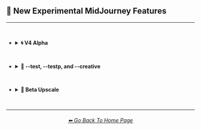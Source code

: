 <h2>🕋 New Experimental MidJourney Features</h2>

<hr><!--------------->

<br>

- <details><summary><b>🌀 V4 Alpha</summary></b><p><div align="center">

    <table>
        <tr align="center" valign="middle">
            <th>Sphere</th>
            <td><img src="https://github.com/willwulfken/MidJourney-Styles-and-Keywords-Reference/blob/main/Images/Midjourney_Beta_Features/MJ_V4_Alpha/Midjourney_Styles/V4_Alpha_2/Sphere.png?raw=true" width="384" /></td>
        </tr>
        <tr align="center" valign="middle">
            <th>Supernova</th>
            <td><img src="https://github.com/willwulfken/MidJourney-Styles-and-Keywords-Reference/blob/main/Images/Midjourney_Beta_Features/MJ_V4_Alpha/Midjourney_Styles/V4_Alpha_2/Supernova.png?raw=true" width="384" /></td>
        </tr>
        <tr align="center" valign="middle">
            <th>Chaotic</th>
            <td><img src="https://github.com/willwulfken/MidJourney-Styles-and-Keywords-Reference/blob/main/Images/Midjourney_Beta_Features/MJ_V4_Alpha/Midjourney_Styles/V4_Alpha_2/Chaotic.png?raw=true" width="384" /></td>
        </tr>
        <tr align="center" valign="middle">
            <th>Deep Dream</th>
            <td><img src="https://github.com/willwulfken/MidJourney-Styles-and-Keywords-Reference/blob/main/Images/Midjourney_Beta_Features/MJ_V4_Alpha/Midjourney_Styles/V4_Alpha_2/Deep_Dream.png?raw=true" width="384" /></td>
        </tr>
        <tr align="center" valign="middle">
            <th>Carved Lacquer</th>
            <td><img src="https://github.com/willwulfken/MidJourney-Styles-and-Keywords-Reference/blob/main/Images/Midjourney_Beta_Features/MJ_V4_Alpha/Midjourney_Styles/V4_Alpha_2/Carved_Lacquer.png?raw=true" width="384" /></td>
        </tr>
        <tr align="center" valign="middle">
            <th>Marker Art</th>
            <td><img src="https://github.com/willwulfken/MidJourney-Styles-and-Keywords-Reference/blob/main/Images/Midjourney_Beta_Features/MJ_V4_Alpha/Midjourney_Styles/V4_Alpha_2/Marker_Art.png?raw=true" width="384" /></td>
        </tr>
        <tr align="center" valign="middle">
            <th>Lactarius-Indigo</th>
            <td><img src="https://github.com/willwulfken/MidJourney-Styles-and-Keywords-Reference/blob/main/Images/Midjourney_Beta_Features/MJ_V4_Alpha/Midjourney_Styles/V4_Alpha_2/Lactarius-Indigo.png?raw=true" width="384" /></td>
        </tr>
        <tr align="center" valign="middle">
            <th>Liquid Crystal</th>
            <td><img src="https://github.com/willwulfken/MidJourney-Styles-and-Keywords-Reference/blob/main/Images/Midjourney_Beta_Features/MJ_V4_Alpha/Midjourney_Styles/V4_Alpha_2/Liquid_Crystal.png?raw=true" width="384" /></td>
        </tr>
        <tr align="center" valign="middle">
            <th>Milky Quartz</th>
            <td><img src="https://github.com/willwulfken/MidJourney-Styles-and-Keywords-Reference/blob/main/Images/Midjourney_Beta_Features/MJ_V4_Alpha/Midjourney_Styles/V4_Alpha_2/Milky_Quartz.png?raw=true" width="384" /></td>
        </tr>
        <tr align="center" valign="middle">
            <th>Glow-In-The-Dark</th>
            <td><img src="https://github.com/willwulfken/MidJourney-Styles-and-Keywords-Reference/blob/main/Images/Midjourney_Beta_Features/MJ_V4_Alpha/Midjourney_Styles/V4_Alpha_2/Glow-In-The-Dark.png?raw=true" width="384" /></td>
        </tr>
        <tr align="center" valign="middle">
            <th>Clouds</th>
            <td><img src="https://github.com/willwulfken/MidJourney-Styles-and-Keywords-Reference/blob/main/Images/Midjourney_Beta_Features/MJ_V4_Alpha/Midjourney_Styles/V4_Alpha_2/Clouds.png?raw=true" width="384" /></td>
        </tr>
        <tr align="center" valign="middle">
            <th>Cyan</th>
            <td><img src="https://github.com/willwulfken/MidJourney-Styles-and-Keywords-Reference/blob/main/Images/Midjourney_Beta_Features/MJ_V4_Alpha/Midjourney_Styles/V4_Alpha_2/Cyan.png?raw=true" width="384" /></td>
        </tr>
        <tr align="center" valign="middle">
            <th>Aqua</th>
            <td><img src="https://github.com/willwulfken/MidJourney-Styles-and-Keywords-Reference/blob/main/Images/Midjourney_Beta_Features/MJ_V4_Alpha/Midjourney_Styles/V4_Alpha_2/Aqua.png?raw=true" width="384" /></td>
        </tr>
        <tr align="center" valign="middle">
            <th>Technicolor</th>
            <td><img src="https://github.com/willwulfken/MidJourney-Styles-and-Keywords-Reference/blob/main/Images/Midjourney_Beta_Features/MJ_V4_Alpha/Midjourney_Styles/V4_Alpha_2/Technicolor.png?raw=true" width="384" /></td>
        </tr>
        <tr align="center" valign="middle">
            <th>Hexagonal</th>
            <td><img src="https://github.com/willwulfken/MidJourney-Styles-and-Keywords-Reference/blob/main/Images/Midjourney_Beta_Features/MJ_V4_Alpha/Midjourney_Styles/V4_Alpha_2/Hexagonal.png?raw=true" width="384" /></td>
        </tr>
        <tr align="center" valign="middle">
            <th>4k</th>
            <td><img src="https://github.com/willwulfken/MidJourney-Styles-and-Keywords-Reference/blob/main/Images/Midjourney_Beta_Features/MJ_V4_Alpha/Midjourney_Styles/V4_Alpha_2/4k.png?raw=true" width="384" /></td>
        </tr>
        <tr align="center" valign="middle">
            <th>CGA</th>
            <td><img src="https://github.com/willwulfken/MidJourney-Styles-and-Keywords-Reference/blob/main/Images/Midjourney_Beta_Features/MJ_V4_Alpha/Midjourney_Styles/V4_Alpha_2/CGA.png?raw=true" width="384" /></td>
        </tr>
        <tr align="center" valign="middle">
            <th>2-Dimensional</th>
            <td><img src="https://github.com/willwulfken/MidJourney-Styles-and-Keywords-Reference/blob/main/Images/Midjourney_Beta_Features/MJ_V4_Alpha/Midjourney_Styles/V4_Alpha_2/2-Dimensional.png?raw=true" width="384" /></td>
        </tr>
        <tr align="center" valign="middle">
            <th>Plasma Globe</th>
            <td><img src="https://github.com/willwulfken/MidJourney-Styles-and-Keywords-Reference/blob/main/Images/Midjourney_Beta_Features/MJ_V4_Alpha/Midjourney_Styles/V4_Alpha_2/Plasma_Globe.png?raw=true" width="384" /></td>
        </tr>
        <tr align="center" valign="middle">
            <th>Ray Tracing Reflections</th>
            <td><img src="https://github.com/willwulfken/MidJourney-Styles-and-Keywords-Reference/blob/main/Images/Midjourney_Beta_Features/MJ_V4_Alpha/Midjourney_Styles/V4_Alpha_2/Ray_Tracing_Reflections.png?raw=true" width="384" /></td>
        </tr>
        <tr align="center" valign="middle">
            <th>Chromatic Aberration</th>
            <td><img src="https://github.com/willwulfken/MidJourney-Styles-and-Keywords-Reference/blob/main/Images/Midjourney_Beta_Features/MJ_V4_Alpha/Midjourney_Styles/V4_Alpha_2/Chromatic_Aberration.png?raw=true" width="384" /></td>
        </tr>
        <tr align="center" valign="middle">
            <th>Cinematic</th>
            <td><img src="https://github.com/willwulfken/MidJourney-Styles-and-Keywords-Reference/blob/main/Images/Midjourney_Beta_Features/MJ_V4_Alpha/Midjourney_Styles/V4_Alpha_2/Cinematic.png?raw=true" width="384" /></td>
        </tr>
        <tr align="center" valign="middle">
            <th>Happy</th>
            <td><img src="https://github.com/willwulfken/MidJourney-Styles-and-Keywords-Reference/blob/main/Images/Midjourney_Beta_Features/MJ_V4_Alpha/Midjourney_Styles/V4_Alpha_2/Happy.png?raw=true" width="384" /></td>
        </tr>
    </table>

</div></p></details>

<br>

- <details><summary><b>🧩 --test, --testp, and --creative</summary></b><p><div align="center">

    <table>
        <tr align=center valign=middle>
            <td width=150 rowspan=2>Sphere</td>
            <td><img src="https://github.com/willwulfken/MidJourney-Styles-and-Keywords-Reference/blob/main/Images/Midjourney_Beta_Features/test/Midjourney_Styles/Sphere.png?raw=true" width="384" /><p><code>--test</code></p></td>
            <td><img src="https://github.com/willwulfken/MidJourney-Styles-and-Keywords-Reference/blob/main/Images/Midjourney_Beta_Features/test_creative/Midjourney_Styles/Sphere.png?raw=true" width="384" /><p><code>--test --creative</code></p></td>
        </tr>
        <tr align=center valign=middle>
            <td>
            <img src="https://github.com/willwulfken/MidJourney-Styles-and-Keywords-Reference/blob/main/Images/Midjourney_Beta_Features/testp/Midjourney_Styles/Sphere.png?raw=true" width="384" /><p><code>--testp</code></p>
            </td>
            <td>
            <img src="https://github.com/willwulfken/MidJourney-Styles-and-Keywords-Reference/blob/main/Images/Midjourney_Beta_Features/testp_creative/Midjourney_Styles/Sphere.png?raw=true" width="384" /><p><code>--testp --creative</code></p>
            </td>
        </tr>
    </table>

    <br>

    <table>
        <tr align=center valign=middle>
            <td width=150 rowspan=2>Supernova</td>
            <td><img src="https://github.com/willwulfken/MidJourney-Styles-and-Keywords-Reference/blob/main/Images/Midjourney_Beta_Features/test/Midjourney_Styles/Supernova.png?raw=true" width="384" /><p><code>--test</code></p></td>
            <td><img src="https://github.com/willwulfken/MidJourney-Styles-and-Keywords-Reference/blob/main/Images/Midjourney_Beta_Features/test_creative/Midjourney_Styles/Supernova.png?raw=true" width="384" /><p><code>--test --creative</code></p></td>
        </tr>
        <tr align=center valign=middle>
            <td>
            <img src="https://github.com/willwulfken/MidJourney-Styles-and-Keywords-Reference/blob/main/Images/Midjourney_Beta_Features/testp/Midjourney_Styles/Supernova.png?raw=true" width="384" /><p><code>--testp</code></p>
            </td>
            <td>
            <img src="https://github.com/willwulfken/MidJourney-Styles-and-Keywords-Reference/blob/main/Images/Midjourney_Beta_Features/testp_creative/Midjourney_Styles/Supernova.png?raw=true" width="384" /><p><code>--testp --creative</code></p>
            </td>
        </tr>
    </table>

    <br>

    <table>
        <tr align=center valign=middle>
            <td width=150 rowspan=2>Chaotic</td>
            <td><img src="https://github.com/willwulfken/MidJourney-Styles-and-Keywords-Reference/blob/main/Images/Midjourney_Beta_Features/test/Midjourney_Styles/Chaotic.png?raw=true" width="384" /><p><code>--test</code></p></td>
            <td><img src="https://github.com/willwulfken/MidJourney-Styles-and-Keywords-Reference/blob/main/Images/Midjourney_Beta_Features/test_creative/Midjourney_Styles/Chaotic.png?raw=true" width="384" /><p><code>--test --creative</code></p></td>
        </tr>
        <tr align=center valign=middle>
            <td><img src="https://github.com/willwulfken/MidJourney-Styles-and-Keywords-Reference/blob/main/Images/Midjourney_Beta_Features/testp/Midjourney_Styles/Chaotic.png?raw=true" width="384" /><p><code>--testp</code></p></td>
            <td><img src="https://github.com/willwulfken/MidJourney-Styles-and-Keywords-Reference/blob/main/Images/Midjourney_Beta_Features/testp_creative/Midjourney_Styles/Chaotic.png?raw=true" width="384" /><p><code>--testp --creative</code></p></td>
        </tr>
    </table>

    <br>

    <table>
        <tr align=center valign=middle>
            <td width=150 rowspan=2>Deep Dream</td>
            <td><img src="https://github.com/willwulfken/MidJourney-Styles-and-Keywords-Reference/blob/main/Images/Midjourney_Beta_Features/test/Midjourney_Styles/Deep_Dream.png?raw=true" width="384" /><p><code>--test</code></p></td>
            <td><img src="https://github.com/willwulfken/MidJourney-Styles-and-Keywords-Reference/blob/main/Images/Midjourney_Beta_Features/test_creative/Midjourney_Styles/Deep_Dream.png?raw=true" width="384" /><p><code>--test --creative</code></p></td>
        </tr>
        <tr align=center valign=middle>
            <td><img src="https://github.com/willwulfken/MidJourney-Styles-and-Keywords-Reference/blob/main/Images/Midjourney_Beta_Features/testp/Midjourney_Styles/Deep_Dream.png?raw=true" width="384" /><p><code>--testp</code></p></td>
            <td><img src="https://github.com/willwulfken/MidJourney-Styles-and-Keywords-Reference/blob/main/Images/Midjourney_Beta_Features/testp_creative/Midjourney_Styles/Deep_Dream.png?raw=true" width="384" /><p><code>--testp --creative</code></p></td>
        </tr>
    </table>

    <br>

    <table>
        <tr align=center valign=middle>
            <td width=150 rowspan=2>Carved Lacquer</td>
            <td><img src="https://github.com/willwulfken/MidJourney-Styles-and-Keywords-Reference/blob/main/Images/Midjourney_Beta_Features/test/Midjourney_Styles/Carved_Lacquer.png?raw=true" width="384" /><p><code>--test</code></p></td>
            <td><img src="https://github.com/willwulfken/MidJourney-Styles-and-Keywords-Reference/blob/main/Images/Midjourney_Beta_Features/test_creative/Midjourney_Styles/Carved_Lacquer.png?raw=true" width="384" /><p><code>--test --creative</code></p></td>
        </tr>
        <tr align=center valign=middle>
            <td><img src="https://github.com/willwulfken/MidJourney-Styles-and-Keywords-Reference/blob/main/Images/Midjourney_Beta_Features/testp/Midjourney_Styles/Carved_Lacquer.png?raw=true" width="384" /><p><code>--testp</code></p></td>
            <td><img src="https://github.com/willwulfken/MidJourney-Styles-and-Keywords-Reference/blob/main/Images/Midjourney_Beta_Features/testp_creative/Midjourney_Styles/Carved_Lacquer.png?raw=true" width="384" /><p><code>--testp --creative</code></p></td>
        </tr>
    </table>

    <br>

    <table>
        <tr align=center valign=middle>
            <td width=150 rowspan=2>Marker Art</td>
            <td><img src="https://github.com/willwulfken/MidJourney-Styles-and-Keywords-Reference/blob/main/Images/Midjourney_Beta_Features/test/Midjourney_Styles/Marker_Art.png?raw=true" width="384" /><p><code>--test</code></p></td>
            <td><img src="https://github.com/willwulfken/MidJourney-Styles-and-Keywords-Reference/blob/main/Images/Midjourney_Beta_Features/test_creative/Midjourney_Styles/Marker_Art.png?raw=true" width="384" /><p><code>--test --creative</code></p></td>
        </tr>
        <tr align=center valign=middle>
            <td><img src="https://github.com/willwulfken/MidJourney-Styles-and-Keywords-Reference/blob/main/Images/Midjourney_Beta_Features/testp/Midjourney_Styles/Marker_Art.png?raw=true" width="384" /><p><code>--testp</code></p></td>
            <td><img src="https://github.com/willwulfken/MidJourney-Styles-and-Keywords-Reference/blob/main/Images/Midjourney_Beta_Features/testp_creative/Midjourney_Styles/Marker_Art.png?raw=true" width="384" /><p><code>--testp --creative</code></p></td>
        </tr>
    </table>

    <br>

    <table>
        <tr align=center valign=middle>
            <td width=150 rowspan=2>Lactarius-Indigo</td>
            <td><img src="https://github.com/willwulfken/MidJourney-Styles-and-Keywords-Reference/blob/main/Images/Midjourney_Beta_Features/test/Midjourney_Styles/Lactarius-Indigo.png?raw=true" width="384" /><p><code>--test</code></p></td>
            <td><img src="https://github.com/willwulfken/MidJourney-Styles-and-Keywords-Reference/blob/main/Images/Midjourney_Beta_Features/test_creative/Midjourney_Styles/Lactarius-Indigo.png?raw=true" width="384" /><p><code>--test --creative</code></p></td>
        </tr>
        <tr align=center valign=middle>
            <td><img src="https://github.com/willwulfken/MidJourney-Styles-and-Keywords-Reference/blob/main/Images/Midjourney_Beta_Features/testp/Midjourney_Styles/Lactarius-Indigo.png?raw=true" width="384" /><p><code>--testp</code></p></td>
            <td><img src="https://github.com/willwulfken/MidJourney-Styles-and-Keywords-Reference/blob/main/Images/Midjourney_Beta_Features/testp_creative/Midjourney_Styles/Lactarius-Indigo.png?raw=true" width="384" /><p><code>--testp --creative</code></p></td>
        </tr>
    </table>

    <br>

    <table>
        <tr align=center valign=middle>
            <td width=150 rowspan=2>Liquid Crystal</td>
            <td><img src="https://github.com/willwulfken/MidJourney-Styles-and-Keywords-Reference/blob/main/Images/Midjourney_Beta_Features/test/Midjourney_Styles/Liquid_Crystal.png?raw=true" width="384" /><p><code>--test</code></p></td>
            <td><img src="https://github.com/willwulfken/MidJourney-Styles-and-Keywords-Reference/blob/main/Images/Midjourney_Beta_Features/test_creative/Midjourney_Styles/Liquid_Crystal.png?raw=true" width="384" /><p><code>--test --creative</code></p></td>
        </tr>
        <tr align=center valign=middle>
            <td><img src="https://github.com/willwulfken/MidJourney-Styles-and-Keywords-Reference/blob/main/Images/Midjourney_Beta_Features/testp/Midjourney_Styles/Liquid_Crystal.png?raw=true" width="384" /><p><code>--testp</code></p></td>
            <td><img src="https://github.com/willwulfken/MidJourney-Styles-and-Keywords-Reference/blob/main/Images/Midjourney_Beta_Features/testp_creative/Midjourney_Styles/Liquid_Crystal.png?raw=true" width="384" /><p><code>--testp --creative</code></p></td>
        </tr>
    </table>

    <br>

    <table>
        <tr align=center valign=middle>
            <td width=150 rowspan=2>Milky Quartz</td>
            <td><img src="https://github.com/willwulfken/MidJourney-Styles-and-Keywords-Reference/blob/main/Images/Midjourney_Beta_Features/test/Midjourney_Styles/Milky_Quartz.png?raw=true" width="384" /><p><code>--test</code></p></td>
            <td><img src="https://github.com/willwulfken/MidJourney-Styles-and-Keywords-Reference/blob/main/Images/Midjourney_Beta_Features/test_creative/Midjourney_Styles/Milky_Quartz.png?raw=true" width="384" /><p><code>--test --creative</code></p></td>
        </tr>
        <tr align=center valign=middle>
            <td><img src="https://github.com/willwulfken/MidJourney-Styles-and-Keywords-Reference/blob/main/Images/Midjourney_Beta_Features/testp/Midjourney_Styles/Milky_Quartz.png?raw=true" width="384" /><p><code>--testp</code></p></td>
            <td><img src="https://github.com/willwulfken/MidJourney-Styles-and-Keywords-Reference/blob/main/Images/Midjourney_Beta_Features/testp_creative/Midjourney_Styles/Milky_Quartz.png?raw=true" width="384" /><p><code>--testp --creative</code></p></td>
        </tr>
    </table>

    <br>

    <table>
        <tr align=center valign=middle>
            <td width=150 rowspan=2>Glow-In-The-Dark</td>
            <td><img src="https://github.com/willwulfken/MidJourney-Styles-and-Keywords-Reference/blob/main/Images/Midjourney_Beta_Features/test/Midjourney_Styles/Glow-In-The-Dark.png?raw=true" width="384" /><p><code>--test</code></p></td>
            <td><img src="https://github.com/willwulfken/MidJourney-Styles-and-Keywords-Reference/blob/main/Images/Midjourney_Beta_Features/test_creative/Midjourney_Styles/Glow-In-The-Dark.png?raw=true" width="384" /><p><code>--test --creative</code></p></td>
        </tr>
        <tr align=center valign=middle>
            <td><img src="https://github.com/willwulfken/MidJourney-Styles-and-Keywords-Reference/blob/main/Images/Midjourney_Beta_Features/testp/Midjourney_Styles/Glow-In-The-Dark.png?raw=true" width="384" /><p><code>--testp</code></p></td>
            <td><img src="https://github.com/willwulfken/MidJourney-Styles-and-Keywords-Reference/blob/main/Images/Midjourney_Beta_Features/testp_creative/Midjourney_Styles/Glow-In-The-Dark.png?raw=true" width="384" /><p><code>--testp --creative</code></p></td>
        </tr>
    </table>

    <br>

    <table>
        <tr align=center valign=middle>
            <td width=150 rowspan=2>Clouds</td>
            <td><img src="https://github.com/willwulfken/MidJourney-Styles-and-Keywords-Reference/blob/main/Images/Midjourney_Beta_Features/test/Midjourney_Styles/Clouds.png?raw=true" width="384" /><p><code>--test</code></p></td>
            <td><img src="https://github.com/willwulfken/MidJourney-Styles-and-Keywords-Reference/blob/main/Images/Midjourney_Beta_Features/test_creative/Midjourney_Styles/Clouds.png?raw=true" width="384" /><p><code>--test --creative</code></p></td>
        </tr>
        <tr align=center valign=middle>
            <td><img src="https://github.com/willwulfken/MidJourney-Styles-and-Keywords-Reference/blob/main/Images/Midjourney_Beta_Features/testp/Midjourney_Styles/Clouds.png?raw=true" width="384" /><p><code>--testp</code></p></td>
            <td><img src="https://github.com/willwulfken/MidJourney-Styles-and-Keywords-Reference/blob/main/Images/Midjourney_Beta_Features/testp_creative/Midjourney_Styles/Clouds.png?raw=true" width="384" /><p><code>--testp --creative</code></p></td>
        </tr>
    </table>

    <br>

    <table>
        <tr align=center valign=middle>
            <td width=150 rowspan=2>Cyan</td>
            <td><img src="https://github.com/willwulfken/MidJourney-Styles-and-Keywords-Reference/blob/main/Images/Midjourney_Beta_Features/test/Midjourney_Styles/Cyan.png?raw=true" width="384" /><p><code>--test</code></p></td>
            <td><img src="https://github.com/willwulfken/MidJourney-Styles-and-Keywords-Reference/blob/main/Images/Midjourney_Beta_Features/test_creative/Midjourney_Styles/Cyan.png?raw=true" width="384" /><p><code>--test --creative</code></p></td>
        </tr>
        <tr align=center valign=middle>
            <td><img src="https://github.com/willwulfken/MidJourney-Styles-and-Keywords-Reference/blob/main/Images/Midjourney_Beta_Features/testp/Midjourney_Styles/Cyan.png?raw=true" width="384" /><p><code>--testp</code></p></td>
            <td><img src="https://github.com/willwulfken/MidJourney-Styles-and-Keywords-Reference/blob/main/Images/Midjourney_Beta_Features/testp_creative/Midjourney_Styles/Cyan.png?raw=true" width="384" /><p><code>--testp --creative</code></p></td>
        </tr>
    </table>

    <br>

    <table>
        <tr align=center valign=middle>
            <td width=150 rowspan=2>Aqua</td>
            <td><img src="https://github.com/willwulfken/MidJourney-Styles-and-Keywords-Reference/blob/main/Images/Midjourney_Beta_Features/test/Midjourney_Styles/Aqua.png?raw=true" width="384" /><p><code>--test</code></p></td>
            <td><img src="https://github.com/willwulfken/MidJourney-Styles-and-Keywords-Reference/blob/main/Images/Midjourney_Beta_Features/test_creative/Midjourney_Styles/Aqua.png?raw=true" width="384" /><p><code>--test --creative</code></p></td>
        </tr>
        <tr align=center valign=middle>
            <td><img src="https://github.com/willwulfken/MidJourney-Styles-and-Keywords-Reference/blob/main/Images/Midjourney_Beta_Features/testp/Midjourney_Styles/Aqua.png?raw=true" width="384" /><p><code>--testp</code></p></td>
            <td><img src="https://github.com/willwulfken/MidJourney-Styles-and-Keywords-Reference/blob/main/Images/Midjourney_Beta_Features/testp_creative/Midjourney_Styles/Aqua.png?raw=true" width="384" /><p><code>--testp --creative</code></p></td>
        </tr>
    </table>

    <br>

    <table>
        <tr align=center valign=middle>
            <td width=150 rowspan=2>Technicolor</td>
            <td><img src="https://github.com/willwulfken/MidJourney-Styles-and-Keywords-Reference/blob/main/Images/Midjourney_Beta_Features/test/Midjourney_Styles/Technicolor.png?raw=true" width="384" /><p><code>--test</code></p></td>
            <td><img src="https://github.com/willwulfken/MidJourney-Styles-and-Keywords-Reference/blob/main/Images/Midjourney_Beta_Features/test_creative/Midjourney_Styles/Technicolor.png?raw=true" width="384" /><p><code>--test --creative</code></p></td>
        </tr>
        <tr align=center valign=middle>
            <td><img src="https://github.com/willwulfken/MidJourney-Styles-and-Keywords-Reference/blob/main/Images/Midjourney_Beta_Features/testp/Midjourney_Styles/Technicolor.png?raw=true" width="384" /><p><code>--testp</code></p></td>
            <td><img src="https://github.com/willwulfken/MidJourney-Styles-and-Keywords-Reference/blob/main/Images/Midjourney_Beta_Features/testp_creative/Midjourney_Styles/Technicolor.png?raw=true" width="384" /><p><code>--testp --creative</code></p></td>
        </tr>
    </table>

    <br>

    <table>
        <tr align=center valign=middle>
            <td width=150 rowspan=2>Hexagonal</td>
            <td><img src="https://github.com/willwulfken/MidJourney-Styles-and-Keywords-Reference/blob/main/Images/Midjourney_Beta_Features/test/Midjourney_Styles/Hexagonal.png?raw=true" width="384" /><p><code>--test</code></p></td>
            <td><img src="https://github.com/willwulfken/MidJourney-Styles-and-Keywords-Reference/blob/main/Images/Midjourney_Beta_Features/test_creative/Midjourney_Styles/Hexagonal.png?raw=true" width="384" /><p><code>--test --creative</code></p></td>
        </tr>
        <tr align=center valign=middle>
            <td><img src="https://github.com/willwulfken/MidJourney-Styles-and-Keywords-Reference/blob/main/Images/Midjourney_Beta_Features/testp/Midjourney_Styles/Hexagonal.png?raw=true" width="384" /><p><code>--testp</code></p></td>
            <td><img src="https://github.com/willwulfken/MidJourney-Styles-and-Keywords-Reference/blob/main/Images/Midjourney_Beta_Features/testp_creative/Midjourney_Styles/Hexagonal.png?raw=true" width="384" /><p><code>--testp --creative</code></p></td>
        </tr>
    </table>

    <br>

    <table>
        <tr align=center valign=middle>
            <td width=150 rowspan=2>4k</td>
            <td><img src="https://github.com/willwulfken/MidJourney-Styles-and-Keywords-Reference/blob/main/Images/Midjourney_Beta_Features/test/Midjourney_Styles/4k.png?raw=true" width="384" /><p><code>--test</code></p></td>
            <td><img src="https://github.com/willwulfken/MidJourney-Styles-and-Keywords-Reference/blob/main/Images/Midjourney_Beta_Features/test_creative/Midjourney_Styles/4k.png?raw=true" width="384" /><p><code>--test --creative</code></p></td>
        </tr>
        <tr align=center valign=middle>
            <td><img src="https://github.com/willwulfken/MidJourney-Styles-and-Keywords-Reference/blob/main/Images/Midjourney_Beta_Features/testp/Midjourney_Styles/4k.png?raw=true" width="384" /><p><code>--testp</code></p></td>
            <td><img src="https://github.com/willwulfken/MidJourney-Styles-and-Keywords-Reference/blob/main/Images/Midjourney_Beta_Features/testp_creative/Midjourney_Styles/4k.png?raw=true" width="384" /><p><code>--testp --creative</code></p></td>
        </tr>
    </table>

    <br>

    <table>
        <tr align=center valign=middle>
            <td width=150 rowspan=2>CGA</td>
            <td><img src="https://github.com/willwulfken/MidJourney-Styles-and-Keywords-Reference/blob/main/Images/Midjourney_Beta_Features/test/Midjourney_Styles/CGA.png?raw=true" width="384" /><p><code>--test</code></p></td>
            <td><img src="https://github.com/willwulfken/MidJourney-Styles-and-Keywords-Reference/blob/main/Images/Midjourney_Beta_Features/test_creative/Midjourney_Styles/CGA.png?raw=true" width="384" /><p><code>--test --creative</code></p></td>
        </tr>
        <tr align=center valign=middle>
            <td><img src="https://github.com/willwulfken/MidJourney-Styles-and-Keywords-Reference/blob/main/Images/Midjourney_Beta_Features/testp/Midjourney_Styles/CGA.png?raw=true" width="384" /><p><code>--testp</code></p></td>
            <td><img src="https://github.com/willwulfken/MidJourney-Styles-and-Keywords-Reference/blob/main/Images/Midjourney_Beta_Features/testp_creative/Midjourney_Styles/CGA.png?raw=true" width="384" /><p><code>--testp --creative</code></p></td>
        </tr>
    </table>

    <br>

    <table>
        <tr align=center valign=middle>
            <td width=150 rowspan=2>2-Dimensional</td>
            <td><img src="https://github.com/willwulfken/MidJourney-Styles-and-Keywords-Reference/blob/main/Images/Midjourney_Beta_Features/test/Midjourney_Styles/2-Dimensional.png?raw=true" width="384" /><p><code>--test</code></p></td>
            <td><img src="https://github.com/willwulfken/MidJourney-Styles-and-Keywords-Reference/blob/main/Images/Midjourney_Beta_Features/test_creative/Midjourney_Styles/2-Dimensional.png?raw=true" width="384" /><p><code>--test --creative</code></p></td>
        </tr>
        <tr align=center valign=middle>
            <td><img src="https://github.com/willwulfken/MidJourney-Styles-and-Keywords-Reference/blob/main/Images/Midjourney_Beta_Features/testp/Midjourney_Styles/2-Dimensional.png?raw=true" width="384" /><p><code>--testp</code></p></td>
            <td><img src="https://github.com/willwulfken/MidJourney-Styles-and-Keywords-Reference/blob/main/Images/Midjourney_Beta_Features/testp_creative/Midjourney_Styles/2-Dimensional.png?raw=true" width="384" /><p><code>--testp --creative</code></p></td>
        </tr>
    </table>

    <br>

    <table>
        <tr align=center valign=middle>
            <td width=150 rowspan=2>Plasma Globe</td>
            <td><img src="https://github.com/willwulfken/MidJourney-Styles-and-Keywords-Reference/blob/main/Images/Midjourney_Beta_Features/test/Midjourney_Styles/Plasma_Globe.png?raw=true" width="384" /><p><code>--test</code></p></td>
            <td><img src="https://github.com/willwulfken/MidJourney-Styles-and-Keywords-Reference/blob/main/Images/Midjourney_Beta_Features/test_creative/Midjourney_Styles/Plasma_Globe.png?raw=true" width="384" /><p><code>--test --creative</code></p></td>
        </tr>
        <tr align=center valign=middle>
            <td><img src="https://github.com/willwulfken/MidJourney-Styles-and-Keywords-Reference/blob/main/Images/Midjourney_Beta_Features/testp/Midjourney_Styles/Plasma_Globe.png?raw=true" width="384" /><p><code>--testp</code></p></td>
            <td><img src="https://github.com/willwulfken/MidJourney-Styles-and-Keywords-Reference/blob/main/Images/Midjourney_Beta_Features/testp_creative/Midjourney_Styles/Plasma_Globe.png?raw=true" width="384" /><p><code>--testp --creative</code></p></td>
        </tr>
    </table>

    <br>

    <table>
        <tr align=center valign=middle>
            <td width=150 rowspan=2>Ray Tracing Reflections</td>
            <td><img src="https://github.com/willwulfken/MidJourney-Styles-and-Keywords-Reference/blob/main/Images/Midjourney_Beta_Features/test/Midjourney_Styles/Ray_Tracing_Reflections.png?raw=true" width="384" /><p><code>--test</code></p></td>
            <td><img src="https://github.com/willwulfken/MidJourney-Styles-and-Keywords-Reference/blob/main/Images/Midjourney_Beta_Features/test_creative/Midjourney_Styles/Ray_Tracing_Reflections.png?raw=true" width="384" /><p><code>--test --creative</code></p></td>
        </tr>
        <tr align=center valign=middle>
            <td><img src="https://github.com/willwulfken/MidJourney-Styles-and-Keywords-Reference/blob/main/Images/Midjourney_Beta_Features/testp/Midjourney_Styles/Ray_Tracing_Reflections.png?raw=true" width="384" /><p><code>--testp</code></p></td>
            <td><img src="https://github.com/willwulfken/MidJourney-Styles-and-Keywords-Reference/blob/main/Images/Midjourney_Beta_Features/testp_creative/Midjourney_Styles/Ray_Tracing_Reflections.png?raw=true" width="384" /><p><code>--testp --creative</code></p></td>
        </tr>
    </table>
    
    <table>
        <tr align=center valign=middle>
            <td width=150 rowspan=2>Chromatic Aberration</td>
            <td><img src="https://github.com/willwulfken/MidJourney-Styles-and-Keywords-Reference/blob/main/Images/Midjourney_Beta_Features/test/Midjourney_Styles/Chromatic_Aberration.png?raw=true" width="384" /><p><code>--test</code></p></td>
            <td><img src="https://github.com/willwulfken/MidJourney-Styles-and-Keywords-Reference/blob/main/Images/Midjourney_Beta_Features/test_creative/Midjourney_Styles/Chromatic_Aberration.png?raw=true" width="384" /><p><code>--test --creative</code></p></td>
        </tr>
        <tr align=center valign=middle>
            <td><img src="https://github.com/willwulfken/MidJourney-Styles-and-Keywords-Reference/blob/main/Images/Midjourney_Beta_Features/testp/Midjourney_Styles/Chromatic_Aberration.png?raw=true" width="384" /><p><code>--testp</code></p></td>
            <td><img src="https://github.com/willwulfken/MidJourney-Styles-and-Keywords-Reference/blob/main/Images/Midjourney_Beta_Features/testp_creative/Midjourney_Styles/Chromatic_Aberration.png?raw=true" width="384" /><p><code>--testp --creative</code></p></td>
        </tr>
    </table>

    <br>

    <table>
        <tr align=center valign=middle>
            <td width=150 rowspan=2>Cinematic</td>
            <td><img src="https://github.com/willwulfken/MidJourney-Styles-and-Keywords-Reference/blob/main/Images/Midjourney_Beta_Features/test/Midjourney_Styles/Cinematic.png?raw=true" width="384" /><p><code>--test</code></p></td>
            <td><img src="https://github.com/willwulfken/MidJourney-Styles-and-Keywords-Reference/blob/main/Images/Midjourney_Beta_Features/test_creative/Midjourney_Styles/Cinematic.png?raw=true" width="384" /><p><code>--test --creative</code></p></td>
        </tr>
        <tr align=center valign=middle>
            <td><img src="https://github.com/willwulfken/MidJourney-Styles-and-Keywords-Reference/blob/main/Images/Midjourney_Beta_Features/testp/Midjourney_Styles/Cinematic.png?raw=true" width="384" /><p><code>--testp</code></p></td>
            <td><img src="https://github.com/willwulfken/MidJourney-Styles-and-Keywords-Reference/blob/main/Images/Midjourney_Beta_Features/testp_creative/Midjourney_Styles/Cinematic.png?raw=true" width="384" /><p><code>--testp --creative</code></p></td>
        </tr>
    </table>

    <br>

    <table>
        <tr align=center valign=middle>
            <td width=150 rowspan=2>Happy</td>
            <td><img src="https://github.com/willwulfken/MidJourney-Styles-and-Keywords-Reference/blob/main/Images/Midjourney_Beta_Features/test/Midjourney_Styles/Happy.png?raw=true" width="384" /><p><code>--test</code></p></td>
            <td><img src="https://github.com/willwulfken/MidJourney-Styles-and-Keywords-Reference/blob/main/Images/Midjourney_Beta_Features/test_creative/Midjourney_Styles/Happy.png?raw=true" width="384" /><p><code>--test --creative</code></p></td>
        </tr>
        <tr align=center valign=middle>
            <td><img src="https://github.com/willwulfken/MidJourney-Styles-and-Keywords-Reference/blob/main/Images/Midjourney_Beta_Features/testp/Midjourney_Styles/Happy.png?raw=true" width="384" /><p><code>--testp</code></p></td>
            <td><img src="https://github.com/willwulfken/MidJourney-Styles-and-Keywords-Reference/blob/main/Images/Midjourney_Beta_Features/testp_creative/Midjourney_Styles/Happy.png?raw=true" width="384" /><p><code>--testp --creative</code></p></td>
        </tr>
    </table>

</div></p></details>

<br>

- <details><summary><b>🚀 Beta Upscale</summary></b><p><div align="center">

    <table>
        <tr align=center valign=middle>
            <td width=150 rowspan=2>Supernova</td>
            <td><img src="https://github.com/willwulfken/MidJourney-Styles-and-Keywords-Reference/blob/main/Images/Midjourney_Beta_Features/Remaster_and_Upscale_Beta/Original/Supernova.png?raw=true" width="256" /><p><code>Original</code></p></td>
            <td><img src="https://github.com/willwulfken/MidJourney-Styles-and-Keywords-Reference/blob/main/Images/Midjourney_Beta_Features/Remaster_and_Upscale_Beta/Upscale/Supernova.png?raw=true" width="256" /><p><code>Upscale</code></p></td>
        </tr>
        <tr align=center valign=middle>
            <td>
            <img src="https://github.com/willwulfken/MidJourney-Styles-and-Keywords-Reference/blob/main/Images/Midjourney_Beta_Features/Remaster_and_Upscale_Beta/Light_Upscale/Supernova.png?raw=true" width="256" /><p><code>Light Upscale</code></p>
            </td>
            <td>
            <img src="https://github.com/willwulfken/MidJourney-Styles-and-Keywords-Reference/blob/main/Images/Midjourney_Beta_Features/Remaster_and_Upscale_Beta/Beta_Upscale/Supernova.png?raw=true" width="256" /><p><code>Beta Upscale</code></p>
            </td>
        </tr>
    </table>

    <br>

    <table>
        <tr align=center valign=middle>
            <td width=150 rowspan=2>Chaotic</td>
            <td><img src="https://github.com/willwulfken/MidJourney-Styles-and-Keywords-Reference/blob/main/Images/Midjourney_Beta_Features/Remaster_and_Upscale_Beta/Original/Chaotic.png?raw=true" width="256" /><p><code>Original</code></p></td>
            <td><img src="https://github.com/willwulfken/MidJourney-Styles-and-Keywords-Reference/blob/main/Images/Midjourney_Beta_Features/Remaster_and_Upscale_Beta/Upscale/Chaotic.png?raw=true" width="256" /><p><code>Upscale</code></p></td>
        </tr>
        <tr align=center valign=middle>
            <td><img src="https://github.com/willwulfken/MidJourney-Styles-and-Keywords-Reference/blob/main/Images/Midjourney_Beta_Features/Remaster_and_Upscale_Beta/Light_Upscale/Chaotic.png?raw=true" width="256" /><p><code>Light Upscale</code></p></td>
            <td><img src="https://github.com/willwulfken/MidJourney-Styles-and-Keywords-Reference/blob/main/Images/Midjourney_Beta_Features/Remaster_and_Upscale_Beta/Beta_Upscale/Chaotic.png?raw=true" width="256" /><p><code>Beta Upscale</code></p></td>
        </tr>
    </table>

    <br>

    <table>
        <tr align=center valign=middle>
            <td width=150 rowspan=2>Deep Dream</td>
            <td><img src="https://github.com/willwulfken/MidJourney-Styles-and-Keywords-Reference/blob/main/Images/Midjourney_Beta_Features/Remaster_and_Upscale_Beta/Original/Deep_Dream.png?raw=true" width="256" /><p><code>Original</code></p></td>
            <td><img src="https://github.com/willwulfken/MidJourney-Styles-and-Keywords-Reference/blob/main/Images/Midjourney_Beta_Features/Remaster_and_Upscale_Beta/Upscale/Deep_Dream.png?raw=true" width="256" /><p><code>Upscale</code></p></td>
        </tr>
        <tr align=center valign=middle>
            <td><img src="https://github.com/willwulfken/MidJourney-Styles-and-Keywords-Reference/blob/main/Images/Midjourney_Beta_Features/Remaster_and_Upscale_Beta/Light_Upscale/Deep_Dream.png?raw=true" width="256" /><p><code>Light Upscale</code></p></td>
            <td><img src="https://github.com/willwulfken/MidJourney-Styles-and-Keywords-Reference/blob/main/Images/Midjourney_Beta_Features/Remaster_and_Upscale_Beta/Beta_Upscale/Deep_Dream.png?raw=true" width="256" /><p><code>Beta Upscale</code></p></td>
        </tr>
    </table>

    <br>

    <table>
        <tr align=center valign=middle>
            <td width=150 rowspan=2>Carved Lacquer</td>
            <td><img src="https://github.com/willwulfken/MidJourney-Styles-and-Keywords-Reference/blob/main/Images/Midjourney_Beta_Features/Remaster_and_Upscale_Beta/Original/Carved_Lacquer.png?raw=true" width="256" /><p><code>Original</code></p></td>
            <td><img src="https://github.com/willwulfken/MidJourney-Styles-and-Keywords-Reference/blob/main/Images/Midjourney_Beta_Features/Remaster_and_Upscale_Beta/Upscale/Carved_Lacquer.png?raw=true" width="256" /><p><code>Upscale</code></p></td>
        </tr>
        <tr align=center valign=middle>
            <td><img src="https://github.com/willwulfken/MidJourney-Styles-and-Keywords-Reference/blob/main/Images/Midjourney_Beta_Features/Remaster_and_Upscale_Beta/Light_Upscale/Carved_Lacquer.png?raw=true" width="256" /><p><code>Light Upscale</code></p></td>
            <td><img src="https://github.com/willwulfken/MidJourney-Styles-and-Keywords-Reference/blob/main/Images/Midjourney_Beta_Features/Remaster_and_Upscale_Beta/Beta_Upscale/Carved_Lacquer.png?raw=true" width="256" /><p><code>Beta Upscale</code></p></td>
        </tr>
    </table>

    <br>

    <table>
        <tr align=center valign=middle>
            <td width=150 rowspan=2>Marker Art</td>
            <td><img src="https://github.com/willwulfken/MidJourney-Styles-and-Keywords-Reference/blob/main/Images/Midjourney_Beta_Features/Remaster_and_Upscale_Beta/Original/Marker_Art.png?raw=true" width="256" /><p><code>Original</code></p></td>
            <td><img src="https://github.com/willwulfken/MidJourney-Styles-and-Keywords-Reference/blob/main/Images/Midjourney_Beta_Features/Remaster_and_Upscale_Beta/Upscale/Marker_Art.png?raw=true" width="256" /><p><code>Upscale</code></p></td>
        </tr>
        <tr align=center valign=middle>
            <td><img src="https://github.com/willwulfken/MidJourney-Styles-and-Keywords-Reference/blob/main/Images/Midjourney_Beta_Features/Remaster_and_Upscale_Beta/Light_Upscale/Marker_Art.png?raw=true" width="256" /><p><code>Light Upscale</code></p></td>
            <td><img src="https://github.com/willwulfken/MidJourney-Styles-and-Keywords-Reference/blob/main/Images/Midjourney_Beta_Features/Remaster_and_Upscale_Beta/Beta_Upscale/Marker_Art.png?raw=true" width="256" /><p><code>Beta Upscale</code></p></td>
        </tr>
    </table>

    <br>

    <table>
        <tr align=center valign=middle>
            <td width=150 rowspan=2>Lactarius-Indigo</td>
            <td><img src="https://github.com/willwulfken/MidJourney-Styles-and-Keywords-Reference/blob/main/Images/Midjourney_Beta_Features/Remaster_and_Upscale_Beta/Original/Lactarius-Indigo.png?raw=true" width="256" /><p><code>Original</code></p></td>
            <td><img src="https://github.com/willwulfken/MidJourney-Styles-and-Keywords-Reference/blob/main/Images/Midjourney_Beta_Features/Remaster_and_Upscale_Beta/Upscale/Lactarius-Indigo.png?raw=true" width="256" /><p><code>Upscale</code></p></td>
        </tr>
        <tr align=center valign=middle>
            <td><img src="https://github.com/willwulfken/MidJourney-Styles-and-Keywords-Reference/blob/main/Images/Midjourney_Beta_Features/Remaster_and_Upscale_Beta/Light_Upscale/Lactarius-Indigo.png?raw=true" width="256" /><p><code>Light Upscale</code></p></td>
            <td><img src="https://github.com/willwulfken/MidJourney-Styles-and-Keywords-Reference/blob/main/Images/Midjourney_Beta_Features/Remaster_and_Upscale_Beta/Beta_Upscale/Lactarius-Indigo.png?raw=true" width="256" /><p><code>Beta Upscale</code></p></td>
        </tr>
    </table>

    <br>

    <table>
        <tr align=center valign=middle>
            <td width=150 rowspan=2>Liquid Crystal</td>
            <td><img src="https://github.com/willwulfken/MidJourney-Styles-and-Keywords-Reference/blob/main/Images/Midjourney_Beta_Features/Remaster_and_Upscale_Beta/Original/Liquid_Crystal.png?raw=true" width="256" /><p><code>Original</code></p></td>
            <td><img src="https://github.com/willwulfken/MidJourney-Styles-and-Keywords-Reference/blob/main/Images/Midjourney_Beta_Features/Remaster_and_Upscale_Beta/Upscale/Liquid_Crystal.png?raw=true" width="256" /><p><code>Upscale</code></p></td>
        </tr>
        <tr align=center valign=middle>
            <td><img src="https://github.com/willwulfken/MidJourney-Styles-and-Keywords-Reference/blob/main/Images/Midjourney_Beta_Features/Remaster_and_Upscale_Beta/Light_Upscale/Liquid_Crystal.png?raw=true" width="256" /><p><code>Light Upscale</code></p></td>
            <td><img src="https://github.com/willwulfken/MidJourney-Styles-and-Keywords-Reference/blob/main/Images/Midjourney_Beta_Features/Remaster_and_Upscale_Beta/Beta_Upscale/Liquid_Crystal.png?raw=true" width="256" /><p><code>Beta Upscale</code></p></td>
        </tr>
    </table>

    <br>

    <table>
        <tr align=center valign=middle>
            <td width=150 rowspan=2>Milky Quartz</td>
            <td><img src="https://github.com/willwulfken/MidJourney-Styles-and-Keywords-Reference/blob/main/Images/Midjourney_Beta_Features/Remaster_and_Upscale_Beta/Original/Milky_Quartz.png?raw=true" width="256" /><p><code>Original</code></p></td>
            <td><img src="https://github.com/willwulfken/MidJourney-Styles-and-Keywords-Reference/blob/main/Images/Midjourney_Beta_Features/Remaster_and_Upscale_Beta/Upscale/Milky_Quartz.png?raw=true" width="256" /><p><code>Upscale</code></p></td>
        </tr>
        <tr align=center valign=middle>
            <td><img src="https://github.com/willwulfken/MidJourney-Styles-and-Keywords-Reference/blob/main/Images/Midjourney_Beta_Features/Remaster_and_Upscale_Beta/Light_Upscale/Milky_Quartz.png?raw=true" width="256" /><p><code>Light Upscale</code></p></td>
            <td><img src="https://github.com/willwulfken/MidJourney-Styles-and-Keywords-Reference/blob/main/Images/Midjourney_Beta_Features/Remaster_and_Upscale_Beta/Beta_Upscale/Milky_Quartz.png?raw=true" width="256" /><p><code>Beta Upscale</code></p></td>
        </tr>
    </table>

    <br>

    <table>
        <tr align=center valign=middle>
            <td width=150 rowspan=2>Glow-In-The-Dark</td>
            <td><img src="https://github.com/willwulfken/MidJourney-Styles-and-Keywords-Reference/blob/main/Images/Midjourney_Beta_Features/Remaster_and_Upscale_Beta/Original/Glow-In-The-Dark.png?raw=true" width="256" /><p><code>Original</code></p></td>
            <td><img src="https://github.com/willwulfken/MidJourney-Styles-and-Keywords-Reference/blob/main/Images/Midjourney_Beta_Features/Remaster_and_Upscale_Beta/Upscale/Glow-In-The-Dark.png?raw=true" width="256" /><p><code>Upscale</code></p></td>
        </tr>
        <tr align=center valign=middle>
            <td><img src="https://github.com/willwulfken/MidJourney-Styles-and-Keywords-Reference/blob/main/Images/Midjourney_Beta_Features/Remaster_and_Upscale_Beta/Light_Upscale/Glow-In-The-Dark.png?raw=true" width="256" /><p><code>Light Upscale</code></p></td>
            <td><img src="https://github.com/willwulfken/MidJourney-Styles-and-Keywords-Reference/blob/main/Images/Midjourney_Beta_Features/Remaster_and_Upscale_Beta/Beta_Upscale/Glow-In-The-Dark.png?raw=true" width="256" /><p><code>Beta Upscale</code></p></td>
        </tr>
    </table>

    <br>

    <table>
        <tr align=center valign=middle>
            <td width=150 rowspan=2>Clouds</td>
            <td><img src="https://github.com/willwulfken/MidJourney-Styles-and-Keywords-Reference/blob/main/Images/Midjourney_Beta_Features/Remaster_and_Upscale_Beta/Original/Clouds.png?raw=true" width="256" /><p><code>Original</code></p></td>
            <td><img src="https://github.com/willwulfken/MidJourney-Styles-and-Keywords-Reference/blob/main/Images/Midjourney_Beta_Features/Remaster_and_Upscale_Beta/Upscale/Clouds.png?raw=true" width="256" /><p><code>Upscale</code></p></td>
        </tr>
        <tr align=center valign=middle>
            <td><img src="https://github.com/willwulfken/MidJourney-Styles-and-Keywords-Reference/blob/main/Images/Midjourney_Beta_Features/Remaster_and_Upscale_Beta/Light_Upscale/Clouds.png?raw=true" width="256" /><p><code>Light Upscale</code></p></td>
            <td><img src="https://github.com/willwulfken/MidJourney-Styles-and-Keywords-Reference/blob/main/Images/Midjourney_Beta_Features/Remaster_and_Upscale_Beta/Beta_Upscale/Clouds.png?raw=true" width="256" /><p><code>Beta Upscale</code></p></td>
        </tr>
    </table>

    <br>

    <table>
        <tr align=center valign=middle>
            <td width=150 rowspan=2>Cyan</td>
            <td><img src="https://github.com/willwulfken/MidJourney-Styles-and-Keywords-Reference/blob/main/Images/Midjourney_Beta_Features/Remaster_and_Upscale_Beta/Original/Cyan.png?raw=true" width="256" /><p><code>Original</code></p></td>
            <td><img src="https://github.com/willwulfken/MidJourney-Styles-and-Keywords-Reference/blob/main/Images/Midjourney_Beta_Features/Remaster_and_Upscale_Beta/Upscale/Cyan.png?raw=true" width="256" /><p><code>Upscale</code></p></td>
        </tr>
        <tr align=center valign=middle>
            <td><img src="https://github.com/willwulfken/MidJourney-Styles-and-Keywords-Reference/blob/main/Images/Midjourney_Beta_Features/Remaster_and_Upscale_Beta/Light_Upscale/Cyan.png?raw=true" width="256" /><p><code>Light Upscale</code></p></td>
            <td><img src="https://github.com/willwulfken/MidJourney-Styles-and-Keywords-Reference/blob/main/Images/Midjourney_Beta_Features/Remaster_and_Upscale_Beta/Beta_Upscale/Cyan.png?raw=true" width="256" /><p><code>Beta Upscale</code></p></td>
        </tr>
    </table>

    <br>

    <table>
        <tr align=center valign=middle>
            <td width=150 rowspan=2>Aqua</td>
            <td><img src="https://github.com/willwulfken/MidJourney-Styles-and-Keywords-Reference/blob/main/Images/Midjourney_Beta_Features/Remaster_and_Upscale_Beta/Original/Aqua.png?raw=true" width="256" /><p><code>Original</code></p></td>
            <td><img src="https://github.com/willwulfken/MidJourney-Styles-and-Keywords-Reference/blob/main/Images/Midjourney_Beta_Features/Remaster_and_Upscale_Beta/Upscale/Aqua.png?raw=true" width="256" /><p><code>Upscale</code></p></td>
        </tr>
        <tr align=center valign=middle>
            <td><img src="https://github.com/willwulfken/MidJourney-Styles-and-Keywords-Reference/blob/main/Images/Midjourney_Beta_Features/Remaster_and_Upscale_Beta/Light_Upscale/Aqua.png?raw=true" width="256" /><p><code>Light Upscale</code></p></td>
            <td><img src="https://github.com/willwulfken/MidJourney-Styles-and-Keywords-Reference/blob/main/Images/Midjourney_Beta_Features/Remaster_and_Upscale_Beta/Beta_Upscale/Aqua.png?raw=true" width="256" /><p><code>Beta Upscale</code></p></td>
        </tr>
    </table>

    <br>

    <table>
        <tr align=center valign=middle>
            <td width=150 rowspan=2>Technicolor</td>
            <td><img src="https://github.com/willwulfken/MidJourney-Styles-and-Keywords-Reference/blob/main/Images/Midjourney_Beta_Features/Remaster_and_Upscale_Beta/Original/Technicolor.png?raw=true" width="256" /><p><code>Original</code></p></td>
            <td><img src="https://github.com/willwulfken/MidJourney-Styles-and-Keywords-Reference/blob/main/Images/Midjourney_Beta_Features/Remaster_and_Upscale_Beta/Upscale/Technicolor.png?raw=true" width="256" /><p><code>Upscale</code></p></td>
        </tr>
        <tr align=center valign=middle>
            <td><img src="https://github.com/willwulfken/MidJourney-Styles-and-Keywords-Reference/blob/main/Images/Midjourney_Beta_Features/Remaster_and_Upscale_Beta/Light_Upscale/Technicolor.png?raw=true" width="256" /><p><code>Light Upscale</code></p></td>
            <td><img src="https://github.com/willwulfken/MidJourney-Styles-and-Keywords-Reference/blob/main/Images/Midjourney_Beta_Features/Remaster_and_Upscale_Beta/Beta_Upscale/Technicolor.png?raw=true" width="256" /><p><code>Beta Upscale</code></p></td>
        </tr>
    </table>

    <br>

    <table>
        <tr align=center valign=middle>
            <td width=150 rowspan=2>Hexagonal</td>
            <td><img src="https://github.com/willwulfken/MidJourney-Styles-and-Keywords-Reference/blob/main/Images/Midjourney_Beta_Features/Remaster_and_Upscale_Beta/Original/Hexagonal.png?raw=true" width="256" /><p><code>Original</code></p></td>
            <td><img src="https://github.com/willwulfken/MidJourney-Styles-and-Keywords-Reference/blob/main/Images/Midjourney_Beta_Features/Remaster_and_Upscale_Beta/Upscale/Hexagonal.png?raw=true" width="256" /><p><code>Upscale</code></p></td>
        </tr>
        <tr align=center valign=middle>
            <td><img src="https://github.com/willwulfken/MidJourney-Styles-and-Keywords-Reference/blob/main/Images/Midjourney_Beta_Features/Remaster_and_Upscale_Beta/Light_Upscale/Hexagonal.png?raw=true" width="256" /><p><code>Light Upscale</code></p></td>
            <td><img src="https://github.com/willwulfken/MidJourney-Styles-and-Keywords-Reference/blob/main/Images/Midjourney_Beta_Features/Remaster_and_Upscale_Beta/Beta_Upscale/Hexagonal.png?raw=true" width="256" /><p><code>Beta Upscale</code></p></td>
        </tr>
    </table>

    <br>

    <table>
        <tr align=center valign=middle>
            <td width=150 rowspan=2>4k</td>
            <td><img src="https://github.com/willwulfken/MidJourney-Styles-and-Keywords-Reference/blob/main/Images/Midjourney_Beta_Features/Remaster_and_Upscale_Beta/Original/4k.png?raw=true" width="256" /><p><code>Original</code></p></td>
            <td><img src="https://github.com/willwulfken/MidJourney-Styles-and-Keywords-Reference/blob/main/Images/Midjourney_Beta_Features/Remaster_and_Upscale_Beta/Upscale/4k.png?raw=true" width="256" /><p><code>Upscale</code></p></td>
        </tr>
        <tr align=center valign=middle>
            <td><img src="https://github.com/willwulfken/MidJourney-Styles-and-Keywords-Reference/blob/main/Images/Midjourney_Beta_Features/Remaster_and_Upscale_Beta/Light_Upscale/4k.png?raw=true" width="256" /><p><code>Light Upscale</code></p></td>
            <td><img src="https://github.com/willwulfken/MidJourney-Styles-and-Keywords-Reference/blob/main/Images/Midjourney_Beta_Features/Remaster_and_Upscale_Beta/Beta_Upscale/4k.png?raw=true" width="256" /><p><code>Beta Upscale</code></p></td>
        </tr>
    </table>

    <br>

    <table>
        <tr align=center valign=middle>
            <td width=150 rowspan=2>CGA</td>
            <td><img src="https://github.com/willwulfken/MidJourney-Styles-and-Keywords-Reference/blob/main/Images/Midjourney_Beta_Features/Remaster_and_Upscale_Beta/Original/CGA.png?raw=true" width="256" /><p><code>Original</code></p></td>
            <td><img src="https://github.com/willwulfken/MidJourney-Styles-and-Keywords-Reference/blob/main/Images/Midjourney_Beta_Features/Remaster_and_Upscale_Beta/Upscale/CGA.png?raw=true" width="256" /><p><code>Upscale</code></p></td>
        </tr>
        <tr align=center valign=middle>
            <td><img src="https://github.com/willwulfken/MidJourney-Styles-and-Keywords-Reference/blob/main/Images/Midjourney_Beta_Features/Remaster_and_Upscale_Beta/Light_Upscale/CGA.png?raw=true" width="256" /><p><code>Light Upscale</code></p></td>
            <td><img src="https://github.com/willwulfken/MidJourney-Styles-and-Keywords-Reference/blob/main/Images/Midjourney_Beta_Features/Remaster_and_Upscale_Beta/Beta_Upscale/CGA.png?raw=true" width="256" /><p><code>Beta Upscale</code></p></td>
        </tr>
    </table>

    <br>

    <table>
        <tr align=center valign=middle>
            <td width=150 rowspan=2>2-Dimensional</td>
            <td><img src="https://github.com/willwulfken/MidJourney-Styles-and-Keywords-Reference/blob/main/Images/Midjourney_Beta_Features/Remaster_and_Upscale_Beta/Original/2-Dimensional.png?raw=true" width="256" /><p><code>Original</code></p></td>
            <td><img src="https://github.com/willwulfken/MidJourney-Styles-and-Keywords-Reference/blob/main/Images/Midjourney_Beta_Features/Remaster_and_Upscale_Beta/Upscale/2-Dimensional.png?raw=true" width="256" /><p><code>Upscale</code></p></td>
        </tr>
        <tr align=center valign=middle>
            <td><img src="https://github.com/willwulfken/MidJourney-Styles-and-Keywords-Reference/blob/main/Images/Midjourney_Beta_Features/Remaster_and_Upscale_Beta/Light_Upscale/2-Dimensional.png?raw=true" width="256" /><p><code>Light Upscale</code></p></td>
            <td><img src="https://github.com/willwulfken/MidJourney-Styles-and-Keywords-Reference/blob/main/Images/Midjourney_Beta_Features/Remaster_and_Upscale_Beta/Beta_Upscale/2-Dimensional.png?raw=true" width="256" /><p><code>Beta Upscale</code></p></td>
        </tr>
    </table>

    <br>

    <table>
        <tr align=center valign=middle>
            <td width=150 rowspan=2>Plasma Globe</td>
            <td><img src="https://github.com/willwulfken/MidJourney-Styles-and-Keywords-Reference/blob/main/Images/Midjourney_Beta_Features/Remaster_and_Upscale_Beta/Original/Plasma_Globe.png?raw=true" width="256" /><p><code>Original</code></p></td>
            <td><img src="https://github.com/willwulfken/MidJourney-Styles-and-Keywords-Reference/blob/main/Images/Midjourney_Beta_Features/Remaster_and_Upscale_Beta/Upscale/Plasma_Globe.png?raw=true" width="256" /><p><code>Upscale</code></p></td>
        </tr>
        <tr align=center valign=middle>
            <td><img src="https://github.com/willwulfken/MidJourney-Styles-and-Keywords-Reference/blob/main/Images/Midjourney_Beta_Features/Remaster_and_Upscale_Beta/Light_Upscale/Plasma_Globe.png?raw=true" width="256" /><p><code>Light Upscale</code></p></td>
            <td><img src="https://github.com/willwulfken/MidJourney-Styles-and-Keywords-Reference/blob/main/Images/Midjourney_Beta_Features/Remaster_and_Upscale_Beta/Beta_Upscale/Plasma_Globe.png?raw=true" width="256" /><p><code>Beta Upscale</code></p></td>
        </tr>
    </table>

    <br>

    <table>
        <tr align=center valign=middle>
            <td width=150 rowspan=2>Ray Tracing Reflections</td>
            <td><img src="https://github.com/willwulfken/MidJourney-Styles-and-Keywords-Reference/blob/main/Images/Midjourney_Beta_Features/Remaster_and_Upscale_Beta/Original/Ray_Tracing_Reflections.png?raw=true" width="256" /><p><code>Original</code></p></td>
            <td><img src="https://github.com/willwulfken/MidJourney-Styles-and-Keywords-Reference/blob/main/Images/Midjourney_Beta_Features/Remaster_and_Upscale_Beta/Upscale/Ray_Tracing_Reflections.png?raw=true" width="256" /><p><code>Upscale</code></p></td>
        </tr>
        <tr align=center valign=middle>
            <td><img src="https://github.com/willwulfken/MidJourney-Styles-and-Keywords-Reference/blob/main/Images/Midjourney_Beta_Features/Remaster_and_Upscale_Beta/Light_Upscale/Ray_Tracing_Reflections.png?raw=true" width="256" /><p><code>Light Upscale</code></p></td>
            <td><img src="https://github.com/willwulfken/MidJourney-Styles-and-Keywords-Reference/blob/main/Images/Midjourney_Beta_Features/Remaster_and_Upscale_Beta/Beta_Upscale/Ray_Tracing_Reflections.png?raw=true" width="256" /><p><code>Beta Upscale</code></p></td>
        </tr>
    </table>
    
    <table>
        <tr align=center valign=middle>
            <td width=150 rowspan=2>Chromatic Aberration</td>
            <td><img src="https://github.com/willwulfken/MidJourney-Styles-and-Keywords-Reference/blob/main/Images/Midjourney_Beta_Features/Remaster_and_Upscale_Beta/Original/Chromatic_Aberration.png?raw=true" width="256" /><p><code>Original</code></p></td>
            <td><img src="https://github.com/willwulfken/MidJourney-Styles-and-Keywords-Reference/blob/main/Images/Midjourney_Beta_Features/Remaster_and_Upscale_Beta/Upscale/Chromatic_Aberration.png?raw=true" width="256" /><p><code>Upscale</code></p></td>
        </tr>
        <tr align=center valign=middle>
            <td><img src="https://github.com/willwulfken/MidJourney-Styles-and-Keywords-Reference/blob/main/Images/Midjourney_Beta_Features/Remaster_and_Upscale_Beta/Light_Upscale/Chromatic_Aberration.png?raw=true" width="256" /><p><code>Light Upscale</code></p></td>
            <td><img src="https://github.com/willwulfken/MidJourney-Styles-and-Keywords-Reference/blob/main/Images/Midjourney_Beta_Features/Remaster_and_Upscale_Beta/Beta_Upscale/Chromatic_Aberration.png?raw=true" width="256" /><p><code>Beta Upscale</code></p></td>
        </tr>
    </table>

    <br>

    <table>
        <tr align=center valign=middle>
            <td width=150 rowspan=2>Cinematic</td>
            <td><img src="https://github.com/willwulfken/MidJourney-Styles-and-Keywords-Reference/blob/main/Images/Midjourney_Beta_Features/Remaster_and_Upscale_Beta/Original/Cinematic.png?raw=true" width="256" /><p><code>Original</code></p></td>
            <td><img src="https://github.com/willwulfken/MidJourney-Styles-and-Keywords-Reference/blob/main/Images/Midjourney_Beta_Features/Remaster_and_Upscale_Beta/Upscale/Cinematic.png?raw=true" width="256" /><p><code>Upscale</code></p></td>
        </tr>
        <tr align=center valign=middle>
            <td><img src="https://github.com/willwulfken/MidJourney-Styles-and-Keywords-Reference/blob/main/Images/Midjourney_Beta_Features/Remaster_and_Upscale_Beta/Light_Upscale/Cinematic.png?raw=true" width="256" /><p><code>Light Upscale</code></p></td>
            <td><img src="https://github.com/willwulfken/MidJourney-Styles-and-Keywords-Reference/blob/main/Images/Midjourney_Beta_Features/Remaster_and_Upscale_Beta/Beta_Upscale/Cinematic.png?raw=true" width="256" /><p><code>Beta Upscale</code></p></td>
        </tr>
    </table>

    <br>

    <table>
        <tr align=center valign=middle>
            <td width=150 rowspan=2>Happy</td>
            <td><img src="https://github.com/willwulfken/MidJourney-Styles-and-Keywords-Reference/blob/main/Images/Midjourney_Beta_Features/Remaster_and_Upscale_Beta/Original/Happy.png?raw=true" width="256" /><p><code>Original</code></p></td>
            <td><img src="https://github.com/willwulfken/MidJourney-Styles-and-Keywords-Reference/blob/main/Images/Midjourney_Beta_Features/Remaster_and_Upscale_Beta/Upscale/Happy.png?raw=true" width="256" /><p><code>Upscale</code></p></td>
        </tr>
        <tr align=center valign=middle>
            <td><img src="https://github.com/willwulfken/MidJourney-Styles-and-Keywords-Reference/blob/main/Images/Midjourney_Beta_Features/Remaster_and_Upscale_Beta/Light_Upscale/Happy.png?raw=true" width="256" /><p><code>Light Upscale</code></p></td>
            <td><img src="https://github.com/willwulfken/MidJourney-Styles-and-Keywords-Reference/blob/main/Images/Midjourney_Beta_Features/Remaster_and_Upscale_Beta/Beta_Upscale/Happy.png?raw=true" width="256" /><p><code>Beta Upscale</code></p></td>
        </tr>
    </table>

</div></p></details>


<br>

<hr><!--------------->
<div align="center">
<h6><a href="https://github.com/willwulfken/MidJourney-Styles-and-Keywords-Reference/blob/main/README.md">⬅ Go Back To Home Page</a></h6>
</div>